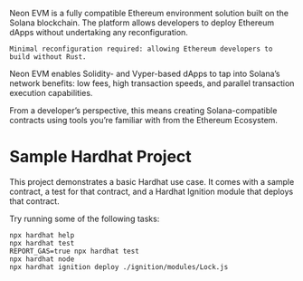 Neon EVM is a fully compatible Ethereum environment solution built on the Solana blockchain. The platform allows developers to deploy Ethereum dApps without undertaking any reconfiguration.

`Minimal reconfiguration required: allowing Ethereum developers to build without Rust.`

Neon EVM enables Solidity- and Vyper-based dApps to tap into Solana’s network benefits: low fees, high transaction speeds, and parallel transaction execution capabilities.

From a developer’s perspective, this means creating Solana-compatible contracts using tools you’re familiar with from the Ethereum Ecosystem.

# Sample Hardhat Project

This project demonstrates a basic Hardhat use case. It comes with a sample contract, a test for that contract, and a Hardhat Ignition module that deploys that contract.

Try running some of the following tasks:

```shell
npx hardhat help
npx hardhat test
REPORT_GAS=true npx hardhat test
npx hardhat node
npx hardhat ignition deploy ./ignition/modules/Lock.js
```
